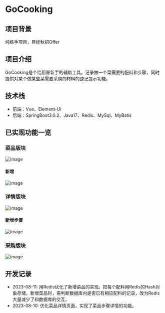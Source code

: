 # GoCooking
## 项目背景
纯练手项目，目标秋招Offer

## 项目介绍
GoCooking是个给厨房新手的辅助工具，记录做一个菜需要的配料和步骤，同时提供对某个做某些菜需要采购的材料的速记提示功能。

## 技术栈
- 前端：Vue、Element-UI
- 后端：SpringBoot3.0.2、Java17、Redis、MySql、MyBatis

## 已实现功能一览

### 菜品版块
![image](https://github.com/PocketSWPU/GoCooking/assets/107466625/65ee52dd-86a7-4d1f-8c6e-a2606492900b)
#### 新增
![image](https://github.com/PocketSWPU/GoCooking/assets/107466625/243ff600-75c3-4d92-a8a5-c456ca223b4b)

### 详情版块
![image](https://github.com/PocketSWPU/GoCooking/assets/107466625/dc0313b0-eef7-4386-9598-1efa43d3cb4f)
#### 新增步骤
![image](https://github.com/PocketSWPU/GoCooking/assets/107466625/e5db5fda-54e0-4772-9f1d-d7248d9e3e5d)

### 采购版块
![image](https://github.com/PocketSWPU/GoCooking/assets/107466625/0b929a96-d00f-4c60-829d-eaa0c0c45ffa)


## 开发记录
- 2023-08-11: 用Redis优化了新增菜品的实现。把每个配料用Redis的Hash对象存储，新增菜品时，需判断数据库内是否已有相应配料的记录，改为Redis大量减少了和数据库的交互。
- 2023-08-10: 优化菜品详情页面，实现了菜品步骤详情的功能。
